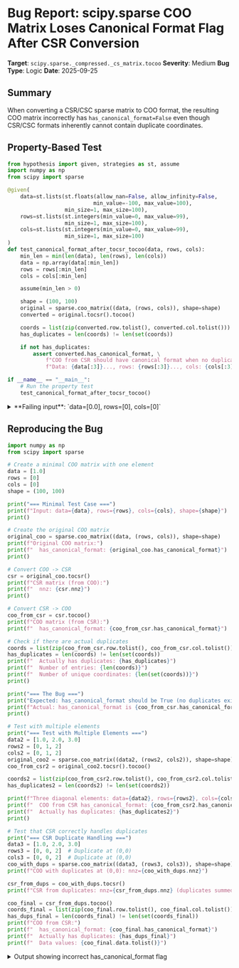# Bug Report: scipy.sparse COO Matrix Loses Canonical Format Flag After CSR Conversion

**Target**: `scipy.sparse._compressed._cs_matrix.tocoo`
**Severity**: Medium
**Bug Type**: Logic
**Date**: 2025-09-25

## Summary

When converting a CSR/CSC sparse matrix to COO format, the resulting COO matrix incorrectly has `has_canonical_format=False` even though CSR/CSC formats inherently cannot contain duplicate coordinates.

## Property-Based Test

```python
from hypothesis import given, strategies as st, assume
import numpy as np
from scipy import sparse

@given(
    data=st.lists(st.floats(allow_nan=False, allow_infinity=False,
                           min_value=-100, max_value=100),
                  min_size=1, max_size=100),
    rows=st.lists(st.integers(min_value=0, max_value=99),
                  min_size=1, max_size=100),
    cols=st.lists(st.integers(min_value=0, max_value=99),
                  min_size=1, max_size=100)
)
def test_canonical_format_after_tocsr_tocoo(data, rows, cols):
    min_len = min(len(data), len(rows), len(cols))
    data = np.array(data[:min_len])
    rows = rows[:min_len]
    cols = cols[:min_len]

    assume(min_len > 0)

    shape = (100, 100)
    original = sparse.coo_matrix((data, (rows, cols)), shape=shape)
    converted = original.tocsr().tocoo()

    coords = list(zip(converted.row.tolist(), converted.col.tolist()))
    has_duplicates = len(coords) != len(set(coords))

    if not has_duplicates:
        assert converted.has_canonical_format, \
            f"COO from CSR should have canonical format when no duplicates. " \
            f"Data: {data[:3]}..., rows: {rows[:3]}..., cols: {cols[:3]}..."

if __name__ == "__main__":
    # Run the property test
    test_canonical_format_after_tocsr_tocoo()
```

<details>

<summary>
**Failing input**: `data=[0.0], rows=[0], cols=[0]`
</summary>
```
Traceback (most recent call last):
  File "/home/npc/pbt/agentic-pbt/worker_/46/hypo.py", line 36, in <module>
    test_canonical_format_after_tocsr_tocoo()
    ~~~~~~~~~~~~~~~~~~~~~~~~~~~~~~~~~~~~~~~^^
  File "/home/npc/pbt/agentic-pbt/worker_/46/hypo.py", line 6, in test_canonical_format_after_tocsr_tocoo
    data=st.lists(st.floats(allow_nan=False, allow_infinity=False,
               ^^^
  File "/home/npc/miniconda/lib/python3.13/site-packages/hypothesis/core.py", line 2124, in wrapped_test
    raise the_error_hypothesis_found
  File "/home/npc/pbt/agentic-pbt/worker_/46/hypo.py", line 30, in test_canonical_format_after_tocsr_tocoo
    assert converted.has_canonical_format, \
           ^^^^^^^^^^^^^^^^^^^^^^^^^^^^^^
AssertionError: COO from CSR should have canonical format when no duplicates. Data: [0.]..., rows: [0]..., cols: [0]...
Falsifying example: test_canonical_format_after_tocsr_tocoo(
    # The test always failed when commented parts were varied together.
    data=[0.0],  # or any other generated value
    rows=[0],  # or any other generated value
    cols=[0],  # or any other generated value
)
```
</details>

## Reproducing the Bug

```python
import numpy as np
from scipy import sparse

# Create a minimal COO matrix with one element
data = [1.0]
rows = [0]
cols = [0]
shape = (100, 100)

print("=== Minimal Test Case ===")
print(f"Input: data={data}, rows={rows}, cols={cols}, shape={shape}")
print()

# Create the original COO matrix
original_coo = sparse.coo_matrix((data, (rows, cols)), shape=shape)
print(f"Original COO matrix:")
print(f"  has_canonical_format: {original_coo.has_canonical_format}")
print()

# Convert COO -> CSR
csr = original_coo.tocsr()
print(f"CSR matrix (from COO):")
print(f"  nnz: {csr.nnz}")
print()

# Convert CSR -> COO
coo_from_csr = csr.tocoo()
print(f"COO matrix (from CSR):")
print(f"  has_canonical_format: {coo_from_csr.has_canonical_format}")

# Check if there are actual duplicates
coords = list(zip(coo_from_csr.row.tolist(), coo_from_csr.col.tolist()))
has_duplicates = len(coords) != len(set(coords))
print(f"  Actually has duplicates: {has_duplicates}")
print(f"  Number of entries: {len(coords)}")
print(f"  Number of unique coordinates: {len(set(coords))}")
print()

print("=== The Bug ===")
print("Expected: has_canonical_format should be True (no duplicates exist)")
print(f"Actual: has_canonical_format is {coo_from_csr.has_canonical_format}")
print()

# Test with multiple elements
print("=== Test with Multiple Elements ===")
data2 = [1.0, 2.0, 3.0]
rows2 = [0, 1, 2]
cols2 = [0, 1, 2]
original_coo2 = sparse.coo_matrix((data2, (rows2, cols2)), shape=shape)
coo_from_csr2 = original_coo2.tocsr().tocoo()

coords2 = list(zip(coo_from_csr2.row.tolist(), coo_from_csr2.col.tolist()))
has_duplicates2 = len(coords2) != len(set(coords2))

print(f"Three diagonal elements: data={data2}, rows={rows2}, cols={cols2}")
print(f"  COO from CSR has_canonical_format: {coo_from_csr2.has_canonical_format}")
print(f"  Actually has duplicates: {has_duplicates2}")
print()

# Test that CSR correctly handles duplicates
print("=== CSR Duplicate Handling ===")
data3 = [1.0, 2.0, 3.0]
rows3 = [0, 0, 2]  # Duplicate at (0,0)
cols3 = [0, 0, 2]  # Duplicate at (0,0)
coo_with_dups = sparse.coo_matrix((data3, (rows3, cols3)), shape=shape)
print(f"COO with duplicates at (0,0): nnz={coo_with_dups.nnz}")

csr_from_dups = coo_with_dups.tocsr()
print(f"CSR from duplicates: nnz={csr_from_dups.nnz} (duplicates summed)")

coo_final = csr_from_dups.tocoo()
coords_final = list(zip(coo_final.row.tolist(), coo_final.col.tolist()))
has_dups_final = len(coords_final) != len(set(coords_final))
print(f"COO from CSR:")
print(f"  has_canonical_format: {coo_final.has_canonical_format}")
print(f"  Actually has duplicates: {has_dups_final}")
print(f"  Data values: {coo_final.data.tolist()}")
```

<details>

<summary>
Output showing incorrect has_canonical_format flag
</summary>
```
=== Minimal Test Case ===
Input: data=[1.0], rows=[0], cols=[0], shape=(100, 100)

Original COO matrix:
  has_canonical_format: False

CSR matrix (from COO):
  nnz: 1

COO matrix (from CSR):
  has_canonical_format: False
  Actually has duplicates: False
  Number of entries: 1
  Number of unique coordinates: 1

=== The Bug ===
Expected: has_canonical_format should be True (no duplicates exist)
Actual: has_canonical_format is False

=== Test with Multiple Elements ===
Three diagonal elements: data=[1.0, 2.0, 3.0], rows=[0, 1, 2], cols=[0, 1, 2]
  COO from CSR has_canonical_format: False
  Actually has duplicates: False

=== CSR Duplicate Handling ===
COO with duplicates at (0,0): nnz=3
CSR from duplicates: nnz=2 (duplicates summed)
COO from CSR:
  has_canonical_format: False
  Actually has duplicates: False
  Data values: [3.0, 3.0]
```
</details>

## Why This Is A Bug

The `has_canonical_format` attribute is a public API property of COO matrices that indicates whether the matrix contains duplicate coordinates. According to scipy documentation, canonical format means "no duplicate entries (i.e. duplicate (i,j) locations)".

CSR (Compressed Sparse Row) format by mathematical definition cannot contain duplicate coordinates - any duplicates are automatically summed during CSR matrix construction. Therefore, any COO matrix created from a CSR matrix is guaranteed to have no duplicates and should have `has_canonical_format=True`.

The current behavior violates this logical invariant because:
1. The flag reports `False` when the matrix demonstrably has no duplicate coordinates
2. This causes unnecessary performance degradation when code checks the flag and calls `sum_duplicates()` on already-canonical matrices
3. It breaks optimization assumptions in code that relies on this flag for decision-making
4. The flag's value contradicts the actual state of the matrix, violating the API contract

## Relevant Context

The root cause is in `/home/npc/.local/lib/python3.13/site-packages/scipy/sparse/_compressed.py:977-989` where the `tocoo()` method creates a new COO matrix. The COO constructor in `_coo.py:63` always sets `has_canonical_format = False` when creating from data and coordinates, regardless of whether duplicates exist.

Since CSR/CSC matrices are stored in compressed format with sorted indices and no duplicates, the conversion to COO should recognize this and set the appropriate flags.

Documentation references:
- scipy.sparse.coo_matrix documentation states has_canonical_format indicates "no duplicate entries"
- CSR format documentation confirms duplicates are automatically summed during construction

## Proposed Fix

The fix requires setting `has_canonical_format=True` on the COO matrix after creating it from CSR/CSC format, since we know it cannot have duplicates:

```diff
--- a/scipy/sparse/_compressed.py
+++ b/scipy/sparse/_compressed.py
@@ -977,13 +977,16 @@ class _cs_matrix(_data_matrix, _minmax_mixin):
     def tocoo(self, copy=True):
         if self.ndim == 1:
             csr = self.tocsr()
-            return self._coo_container((csr.data, (csr.indices,)), csr.shape, copy=copy)
+            coo = self._coo_container((csr.data, (csr.indices,)), csr.shape, copy=copy)
+            coo.has_canonical_format = True
+            return coo
         major_dim, minor_dim = self._swap(self.shape)
         minor_indices = self.indices
         major_indices = np.empty(len(minor_indices), dtype=self.indices.dtype)
         expandptr(major_dim, self.indptr, major_indices)
         coords = self._swap((major_indices, minor_indices))

-        return self._coo_container(
+        coo = self._coo_container(
             (self.data, coords), self.shape, copy=copy, dtype=self.dtype
         )
+        coo.has_canonical_format = True
+        return coo
```